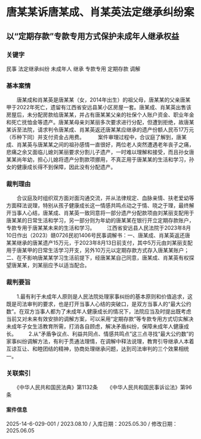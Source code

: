# 唐某某诉唐某成、肖某英法定继承纠纷案
## 以“定期存款”专款专用方式保护未成年人继承权益
### 关键字
民事 法定继承纠纷 未成年人 继承 专款专用 定期存款 调解
### 基本案情
　　唐某成和肖某英是唐某某（女，2014年出生）的祖父母，唐某某的父亲唐某甲于2022年死亡，遗留有江西省安远县某小区房屋一套。唐某成、肖某英出售该房屋后，未分配房款给唐某某，并占有唐某某父亲的社保个人账户资金、职业年金和死亡抚恤金等遗产。唐某某母亲刘某丽多次要求进行分配，但遭到拒绝，故唐某某诉至法院，请求判令唐某成、肖某英返还唐某某应继承的遗产份额人民币17万元（币种下同）并支付资金占用费。
　　       案件审理过程中，合议庭了解到，唐某成、肖某英与唐某某之间的祖孙感情一直很好，两位老人突然遭遇老年丧子之痛，悲痛之余又面临儿媳刘某丽要求分割儿子遗产，一时难以理解和接受，而且孙女唐某某尚年幼，担心儿媳将遗产分割款项挪用，不真正用于唐某某的生活和学习，孙女的健康成长得不到保障，因此没有分配遗产。
　　
### 裁判理由
　　合议庭及时组织双方面对面沟通交流，并从法律规定、血脉亲情、扶老爱幼等方面释法说理，特别从孩子健康成长这一情感共鸣点动之于情、晓之于理，最终解开当事人心结，唐某成、肖某英一致同意将一部分遗产分配款项由刘某丽支配用于唐某某的日常生活和学习，另一部分则为年幼的唐某某在银行开立定期存款账户，专款专用于唐某某未来的生活和学习。
　　江西省安远县人民法院于2023年8月10日作出（2023）赣0726民初1406号民事调解书：一、唐某成、肖某英返还唐某某继承的唐某遗产15万元，于2023年8月13日前支付，其中5万元由刘某丽支配用于唐某甲的日常生活学习开支，另外10万元以定期存款方式存入唐某某账户；二、在不影响唐某某学习生活前提下，经唐某某自己同意，唐某成、肖某英有权探望唐某某，刘某丽应予以适当配合。
### 裁判要旨
　　1.最有利于未成年人原则是人民法院处理家事纠纷的基本原则和价值追求，这既是司法审判的要求，也是打开当事人心结的突破口，是双方当事人的“最大公约数”。在双方当事人都为了未成年人健康成长的情况下，法院应当及时提出既考虑当前又对未来有效安排的调解方案，可以采用“定期存款”等专款专用方式切实解决未成年子女生活教育所需，打消各自顾虑，解决矛盾纠纷，保障未成年人健康成长。
　　2.从“矛盾争议点、利益共同点、情感共鸣点”这三点寻找“最大公约数”的家事纠纷调解方法，有利于贯通法理情，在调解中释法说理，教育引导继承人本着互谅互让、和睦团结的精神，协商处理继承问题，达到司法审判的三个效果相统一。
### 关联索引
　　《中华人民共和国民法典》第1132条
　　《中华人民共和国民事诉讼法》第96条

#### 案件信息
2025-14-6-029-001 / 2023.08.10 / 入库日期：2025.05.30 / 修改日期：2025.06.05
